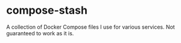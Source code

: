 # compose-stash

A collection of Docker Compose files I use for various services. Not guaranteed to work as it is.

